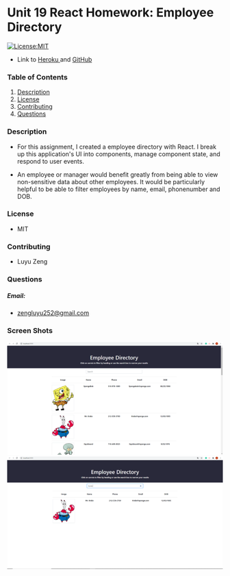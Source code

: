 # Unit 19 React Homework: Employee Directory


[![License:MIT](https://img.shields.io/badge/License-MIT-yellow.svg)](https://opensource.org/licenses/MIT)

- Link to
  [Heroku ](https://employeedirectorydeg.herokuapp.com/)
  and
  [GitHub ](https://github.com/DEG18/Employee-Directory)

### Table of Contents

1. [Description](#description)
2. [License](#license)
3. [Contributing](#contributing)
4. [Questions](#questions)


### Description
- For this assignment, I created a employee directory with React. I break up this application's UI into components, manage component state, and respond to user events.

- An employee or manager would benefit greatly from being able to view non-sensitive data about other employees. It would be particularly helpful to be able to filter employees by name, email, phonenumber and DOB.



### License

- MIT

### Contributing

- Luyu Zeng

### Questions
##### Email:
- zengluyu252@gmail.com


### Screen Shots

![](img/home.PNG)
![](img/sort.PNG)



